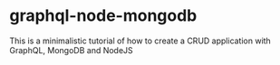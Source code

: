 # graphql-node-mongodb
This is a minimalistic tutorial of how to create a CRUD application with GraphQL, MongoDB and NodeJS
